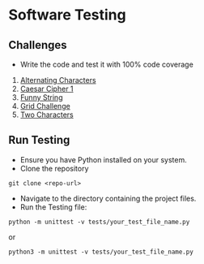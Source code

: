 # Software Testing
 
## Challenges
 - Write the code and test it with 100% code coverage
   
1. [Alternating Characters](https://www.hackerrank.com/challenges/alternating-characters/problem?isFullScreen=true)
2. [Caesar Cipher 1](https://www.hackerrank.com/challenges/caesar-cipher-1/problem?isFullScreen=true)
3. [Funny String](https://www.hackerrank.com/challenges/funny-string/problem?isFullScreen=true)
4. [Grid Challenge](https://www.hackerrank.com/challenges/grid-challenge/problem?isFullScreen=true)
5. [Two Characters](https://www.hackerrank.com/challenges/two-characters/problem?isFullScreen=true)

## Run Testing
  - Ensure you have Python installed on your system.
  - Clone the repository 
```Copy code
git clone <repo-url>
```
  - Navigate to the directory containing the project files.
  - Run the Testing file:

```Copy code
python -m unittest -v tests/your_test_file_name.py
```
or

```Copy code
python3 -m unittest -v tests/your_test_file_name.py
```